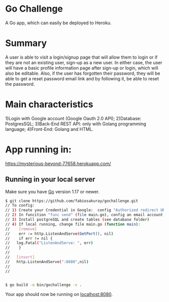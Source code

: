 
# Go Challenge

A Go app, which can easily be deployed to Heroku.


# Summary
A user is able to visit a login/signup page that will allow them to login or if they are not an existing user, sign-up as a new user. In either case, the user will have a basic profile information page after sign-up or login, which will also be editable. Also, if the user has forgotten their password, they will be able to get a reset password email link and by following it, be able to reset the password.

# Main characteristics

1)Login with Google account (Google Oauth 2.0 API);
2)Database: PostgresSQL;
3)Back-End REST API: only with Golang programming language;
4)Front-End: Golang and HTML.

# App running in:
https://mysterious-beyond-77658.herokuapp.com/



## Running in your local server 

Make sure you have [Go](http://golang.org/doc/install) version 1.17 or newer.

```sh
$ git clone https://github.com/fabiosakuray/gochallenge.git
// To config: 
// 1) Create your Credential in Google:  config "Authorized redirect URIs" and Donwload json with credential (change function "func Init_var()" in googlelogin.go);
// 2) In funcition "func send" (file main.go), config an email account ("from" and "pass")
// 3) Install postgreSQL and create tables (see database folder)
// 4) If local running, change file main.go (function main):
//    [remove]
//    err := http.ListenAndServe(GetPort(), nil)
//    if err != nil {
// 	 log.Fatal("ListenAndServe: ", err)
//    }
//    
//   [insert]
//   http.ListenAndServe(":8080",nil)
// 
// 


$ go build -o bin/gochallenge -v . 

```

Your app should now be running on [localhost:8080](http://localhost:8080/).

